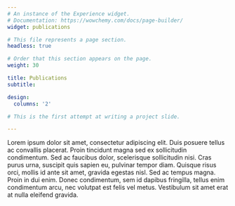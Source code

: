 ```yaml
---
# An instance of the Experience widget.
# Documentation: https://wowchemy.com/docs/page-builder/
widget: publications

# This file represents a page section.
headless: true

# Order that this section appears on the page.
weight: 30

title: Publications
subtitle:

design:
  columns: '2'

# This is the first attempt at writing a project slide.

---
```


Lorem ipsum dolor sit amet, consectetur adipiscing elit. Duis posuere tellus ac convallis placerat. Proin tincidunt magna sed ex sollicitudin condimentum. Sed ac faucibus dolor, scelerisque sollicitudin nisi. Cras purus urna, suscipit quis sapien eu, pulvinar tempor diam. Quisque risus orci, mollis id ante sit amet, gravida egestas nisl. Sed ac tempus magna. Proin in dui enim. Donec condimentum, sem id dapibus fringilla, tellus enim condimentum arcu, nec volutpat est felis vel metus. Vestibulum sit amet erat at nulla eleifend gravida.
